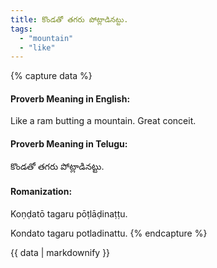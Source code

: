 ```yaml
---
title: కొండతో తగరు పోట్లాడినట్టు.
tags:
  - "mountain"
  - "like"
---
```


{% capture data %}
#### Proverb Meaning in English:
Like a ram butting a mountain.
Great conceit.

#### Proverb Meaning in Telugu:
కొండతో తగరు పోట్లాడినట్టు.

#### Romanization:
Koṇḍatō tagaru pōṭlāḍinaṭṭu.

Kondato tagaru potladinattu.
{% endcapture %}

{{ data | markdownify }}

